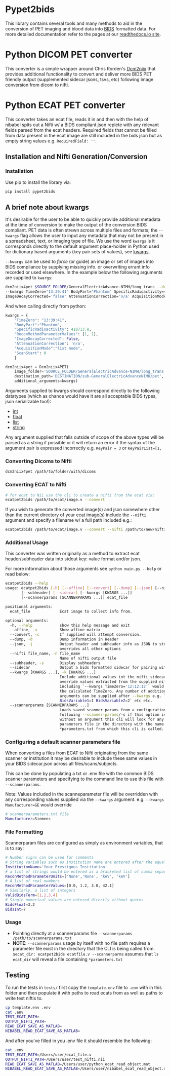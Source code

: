 # Pypet2bids

This library contains several tools and many methods to aid in the conversion of PET imaging and blood data into 
[BIDS]() formatted data. For more detailed documentation refer to the pages at our 
[readthedocs.io site](https://pet2bids.readthedocs.io/en/latest/).

# Python DICOM PET converter

This converter is a simple wrapper around Chris Rorden's [Dcm2niix](https://github.com/rordenlab/dcm2niix) that provides
additional functionality to convert and deliver more BIDS PET friendly output (supplemented sidecar jsons, tsvs, etc)
following image conversion from dicom to nifti.

# Python ECAT PET converter

This converter takes an ecat file, reads it in and then with the help of nibabel spits out a Nifti w/ a BIDS compliant
json replete with any relevant fields parsed from the ecat headers. Required fields that cannot be filled from data
present in the ecat image are still included in the bids json but as empty string values e.g. `RequiredField: ''`.

## Installation and Nifti Generation/Conversion

### Installation

Use pip to install the library via:
```bash
pip install pypet2bids
```

## A brief note about kwargs

It's desirable for the user to be able to quickly provide additional metadata at the time of conversion to make the output of
the conversion BIDS compliant. PET data is often strewn across multiple files and formats; the `--kwargs` flag allows 
the user to input any metadata that may not be present in a spreadsheet, text, or imaging type of file. We use the 
word `kwargs` is it corresponds directly to the default argument place-holder in Python used for dictionary based 
arguments (key pair sets of values), see 
[kwargs](https://docs.python.org/3/tutorial/controlflow.html#unpacking-argument-lists).

`--kwargs` can be used to *force* (or guide) an image or set of images into BIDS compliance by supplying missing info.
or overwriting errant info recorded or used elsewhere. In the example below the following arguments are supplied to 
`kwargs`:

```bash
dcm2niix4pet $SOURCE_FOLDER/GeneralElectricAdvance-NIMH/long_trans --destination-path $DESTINATION/sub-GeneralElectricAdvanceNIMH/pet 
--kwargs TimeZero="13:39:41" BodyPart="Phantom" SpecificRadioactivity=418713.8 ReconMethodParameterValues="[1, 1]" \
ImageDecayCorrected='false' AttenuationCorrection='n/a' AcquisitionMode='list mode' ScanStart="0"
```

And when calling directly from python:

```python
kwargs = {
    "TimeZero": "13:39:41",
    "BodyPart":"Phantom",
    "SpecificRadioactivity": 418713.8, 
    "ReconMethodParameterValues": [1, 1],
    "ImageDecayCorrected": False, 
    "AttenuationCorrection": 'n/a',
    "AcquisitionMode":"list mode", 
    "ScanStart": 0
    }

dcm2niix4pet = Dcm2niix4PET(
    image_folder='SOURCE_FOLDER/GeneralElectricAdvance-NIMH/long_trans', 
    destination_path='DESTINATION/sub-GeneralElectricAdvanceNIMH/pet',
    additional_arguments=kwargs)

```

Arguments supplied to kwargs should correspond directly to the following datatypes (which as chance would have it are 
all acceptable BIDS types, json serializable too!):
- [int](https://docs.python.org/3/library/functions.html?highlight=int#int)
- [float](https://docs.python.org/3/library/functions.html?highlight=float#float)
- [list](https://docs.python.org/3/library/stdtypes.html#list)
- [string](https://docs.python.org/3/library/stdtypes.html#str)

Any argument supplied that falls outside of scope of the above types will be parsed as a string if possible or it will
return an error if the syntax of the argument pair is expressed incorrectly e.g. `KeyPair = 3` or `KeyPairList=[1,`



### Converting Dicoms to Nifti

```bash
dcm2niix4pet /path/to/folder/with/dicoms
```

### Converting ECAT to Nifti

```bash
# for ecat to Nii use the cli to create a nifti from the ecat via:
ecatpet2bids /path/to/ecat/image.v --convert
```

If you wish to generate the converted image(s) and json somewhere other than the current directory of your ecat image(s)
include the `--nifti` argument and specify a filename w/ a full path included e.g.:

```bash
ecatpet2bids /path/to/ecat/image.v --convert --nifti /path/to/new/nifti
```

### Additional Usage

This converter was written originally as a method to extract ecat header/subheader data into stdout key: value format
and/or json.

For more information about those arguments see `python main.py --help` or read below:

```bash
ecatpet2bids --help
usage: ecatpet2bids [-h] [--affine] [--convert] [--dump] [--json] [--nifti file_name]
       [--subheader] [--sidecar] [--kwargs [KWARGS ...]]
       [--scannerparams [SCANNERPARAMS ...]] ecat_file

positional arguments:
  ecat_file             Ecat image to collect info from.

optional arguments:
  -h, --help            show this help message and exit
  --affine, -a          Show affine matrix
  --convert, -c         If supplied will attempt conversion.
  --dump, -d            Dump information in Header
  --json, -j            Output header and subheader info as JSON to stdout,
                        overrides all other options
  --nifti file_name, -n file_name
                        Name of nifti output file
  --subheader, -s       Display subheaders
  --sidecar             Output a bids formatted sidecar for pairing witha nifti.
  --kwargs [KWARGS ...], -k [KWARGS ...]
                        Include additional values int the nifti sidecar json or
                        override values extracted from the supplied nifti. e.g.
                        including `--kwargs TimeZero='12:12:12'` would override
                        the calculated TimeZero. Any number of additional
                        arguments can be supplied after --kwargs e.g. `--kwargs
                        BidsVariable1=1 BidsVariable2=2` etc etc.
  --scannerparams [SCANNERPARAMS ...]
                        Loads saved scanner params from a configuration file
                        following --scanner-params/-s if this option is used
                        without an argument this cli will look for any scanner
                        parameters file in the directory with the name
                        *parameters.txt from which this cli is called.
```

### Configuring a default scanner parameters file

When converting a files from ECAT to Nifti originating from the same scanner or institution it
may be desirable to include these same values in your BIDS sidecar.json across all files/scans/subjects.

This can be done by populating a txt or .env file with the common BIDS scanner parameters and
specifying to the command line to use this file with `--scannerparams`.

Note: Values included in the scanneparameter file will be overridden with any corresponding
values supplied via the `--kwargs` argument. e.g. `--kwargs Manufacturer=GE` would override

```bash
# scannerparameters.txt file
Manufacturer=Siemens
```

### File Formatting

Scannerparam files are configured as simply as environment variables, that is to say:
```bash
# Number signs can be used for comments
# String variables such as institution name are entered after the equals sign
InstitutionName='Your Prestigous Institution'
# a list of strings would be entered as a bracketed list of comma separated quoted strings
ReconMethodParameterUnits=['None','None', 'keV', 'keV']
# A list of real numbers
ReconMethodParameterValues=[0.0, 1.2, 3.0, 42.1]
# Similarly, a list of integers
ValidBidsTerm=[1,2,3,4]
# Single numerical values are entered directly without quotes
BidsFloat=3.2
BidsInt=7

```

### Usage

- Pointing directly at a scannerparams file `--scannerparams /path/to/scannerparams.txt`
- **NOTE**: `--scannerparams` usage by itself with no file path requires a parameter file exist in the directory
that the CLI is being called from. `$ecat_dir: ecatpet2bids ecatfile.v --scannerparms` assumes that `ls ecat_dir` will
reveal a file containing `*parameters.txt`

## Testing

To run the tests in `tests/` first copy the `template.env` file to `.env` with in this folder and then populate it with
paths to read ecats from as well as paths to write test niftis to.

```bash
cp template.env .env
cat .env
TEST_ECAT_PATH=
OUTPUT_NIFTI_PATH=
READ_ECAT_SAVE_AS_MATLAB=
NIBABEL_READ_ECAT_SAVE_AS_MATLAB=
```

And after you've filled in you .env file it should resemble the following:

```bash
cat .env
TEST_ECAT_PATH=/Users/user/ecat_file.v
OUTPUT_NIFTI_PATH=/Users/user/test_nifti.nii
READ_ECAT_SAVE_AS_MATLAB=/Users/user/python_ecat_read_object.mat
NIBABEL_READ_ECAT_SAVE_AS_MATLAB=/Users/user/nibabel_ecat_read_object.mat
```
